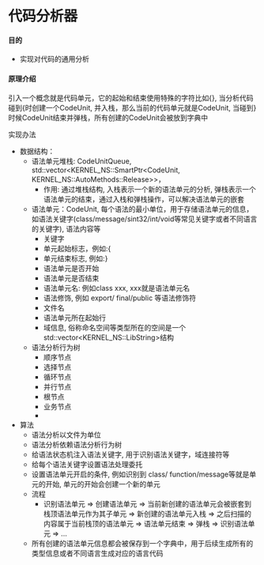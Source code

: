 <!--
 *  MIT License
 *  
 *  Copyright (c) 2020 ericyonng<120453674@qq.com>
 *  
 *  Permission is hereby granted, free of charge, to any person obtaining a copy
 *  of this software and associated documentation files (the "Software"), to deal
 *  in the Software without restriction, including without limitation the rights
 *  to use, copy, modify, merge, publish, distribute, sublicense, and/or sell
 *  copies of the Software, and to permit persons to whom the Software is
 *  furnished to do so, subject to the following conditions:
 *  
 *  The above copyright notice and this permission notice shall be included in all
 *  copies or substantial portions of the Software.
 *  
 *  THE SOFTWARE IS PROVIDED "AS IS", WITHOUT WARRANTY OF ANY KIND, EXPRESS OR
 *  IMPLIED, INCLUDING BUT NOT LIMITED TO THE WARRANTIES OF MERCHANTABILITY,
 *  FITNESS FOR A PARTICULAR PURPOSE AND NONINFRINGEMENT. IN NO EVENT SHALL THE
 *  AUTHORS OR COPYRIGHT HOLDERS BE LIABLE FOR ANY CLAIM, DAMAGES OR OTHER
 *  LIABILITY, WHETHER IN AN ACTION OF CONTRACT, TORT OR OTHERWISE, ARISING FROM,
 *  OUT OF OR IN CONNECTION WITH THE SOFTWARE OR THE USE OR OTHER DEALINGS IN THE
 *  SOFTWARE.
 * 
 * @Date: 2023-09-29 14:58:47
 * @Author: Eric Yonng
 * @Description: 
 -->

# 代码分析器

#### 目的

* 实现对代码的通用分析

#### 原理介绍

引入一个概念就是代码单元，它的起始和结束使用特殊的字符比如{}, 当分析代码碰到{时创建一个CodeUnit, 并入栈，那么当前的代码单元就是CodeUnit, 当碰到}时候CodeUnit结束并弹栈，所有创建的CodeUnit会被放到字典中

实现办法

* 数据结构：
  * 语法单元堆栈: CodeUnitQueue, std::vector<KERNEL_NS::SmartPtr<CodeUnit, KERNEL_NS::AutoMethods::Release>>，
    * 作用: 通过堆栈结构, 入栈表示一个新的语法单元的分析, 弹栈表示一个语法单元的结束，通过入栈和弹栈操作，可以解决语法单元的嵌套
  * 语法单元：CodeUnit, 每个语法的最小单位，用于存储语法单元的信息，如语法关键字(class/message/sint32/int/void等常见关键字或者不同语言的关键字), 语法内容等
    * 关键字
    * 单元起始标志，例如:{
    * 单元结束标志, 例如:}
    * 语法单元是否开始
    * 语法单元是否结束
    * 语法单元名: 例如class xxx, xxx就是语法单元名
    * 语法修饰, 例如 export/ final/public 等语法修饰符
    * 文件名
    * 语法单元所在起始行
    * 域信息, 俗称命名空间等类型所在的空间是一个std::vector<KERNEL_NS::LibString>结构
  * 语法分析行为树
    * 顺序节点
    * 选择节点
    * 循环节点
    * 并行节点
    * 根节点
    * 业务节点
    * 
* 算法
  * 语法分析以文件为单位
  * 语法分析依赖语法分析行为树
  * 给语法状态机注入语法关键字, 用于识别语法关键字，域连接符等
  * 给每个语法关键字设置语法处理委托
  * 设置语法单元开启的条件, 例如识别到 class/ function/message等就是单元的开始, 单元的开始会创建一个新的单元
  * 流程
    * 识别语法单元 => 创建语法单元 => 当前新创建的语法单元会被嵌套到栈顶语法单元作为其子单元 => 新创建的语法单元入栈 => 之后扫描的内容属于当前栈顶的语法单元 => 语法单元结束 => 弹栈 => 识别语法单元 => ...
  * 所有创建的语法单元信息都会被保存到一个字典中，用于后续生成所有的类型信息或者不同语言生成对应的语言代码
  

